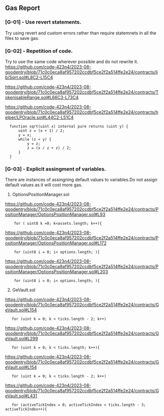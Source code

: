 ## Gas Report

### [G-01] - Use revert statements.
Try using revert and custom errors rather than require statemnets in all the files to save gas.

### [G-02] - Repetition of code.
Try to use the same code wherever possible and do not rewrite it.
https://github.com/code-423n4/2023-08-goodentry/blob/71c0c0eca8af957202ccdbf5ce2f2a514ffe2e24/contracts/lib/Sqrt.sol#L8C2-L15C4

https://github.com/code-423n4/2023-08-goodentry/blob/71c0c0eca8af957202ccdbf5ce2f2a514ffe2e24/contracts/TokenisableRange.sol#L66C3-L73C4

https://github.com/code-423n4/2023-08-goodentry/blob/71c0c0eca8af957202ccdbf5ce2f2a514ffe2e24/contracts/helper/LPOracle.sol#L44C2-L51C4

```solidity
  function sqrt(uint x) internal pure returns (uint y) {
      uint z = (x + 1) / 2;
      y = x;
      while (z < y) {
          y = z;
          z = (x / z + z) / 2;
      }
  }
```

### [G-03] - Explicit assingment of variables.
There are instances of assingning default values to variables.Do not assign default values as it will cost more gas.

1. OptionsPositionManager.sol

https://github.com/code-423n4/2023-08-goodentry/blob/71c0c0eca8af957202ccdbf5ce2f2a514ffe2e24/contracts/PositionManager/OptionsPositionManager.sol#L93
```
    for ( uint8 k =0; k<assets.length; k++){
```

https://github.com/code-423n4/2023-08-goodentry/blob/71c0c0eca8af957202ccdbf5ce2f2a514ffe2e24/contracts/PositionManager/OptionsPositionManager.sol#L172
```
    for (uint8 i = 0; i< options.length; ){
```

https://github.com/code-423n4/2023-08-goodentry/blob/71c0c0eca8af957202ccdbf5ce2f2a514ffe2e24/contracts/PositionManager/OptionsPositionManager.sol#L203
```solidity
    for (uint8 i = 0; i< options.length; ){
```

2. GeVault.sol

https://github.com/code-423n4/2023-08-goodentry/blob/71c0c0eca8af957202ccdbf5ce2f2a514ffe2e24/contracts/GeVault.sol#L154
```solidity
   for (uint k = 0; k < ticks.length - 2; k++) 
```

https://github.com/code-423n4/2023-08-goodentry/blob/71c0c0eca8af957202ccdbf5ce2f2a514ffe2e24/contracts/GeVault.sol#L299
```solidity
   for (uint k = 0; k < ticks.length; k++){
```
https://github.com/code-423n4/2023-08-goodentry/blob/71c0c0eca8af957202ccdbf5ce2f2a514ffe2e24/contracts/GeVault.sol#L154
```solidity
   for (uint k = 0; k < ticks.length - 2; k++) 
```

https://github.com/code-423n4/2023-08-goodentry/blob/71c0c0eca8af957202ccdbf5ce2f2a514ffe2e24/contracts/GeVault.sol#L431
```solidity
   for (activeTickIndex = 0; activeTickIndex < ticks.length - 3; activeTickIndex++){
```

